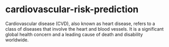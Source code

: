 # cardiovascular-risk-prediction


Cardiovascular disease (CVD), also known as heart disease, refers to a class of diseases that involve the heart and blood vessels. It is a significant global health concern and a leading cause of death and disability worldwide. 
